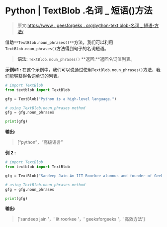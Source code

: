 # Python | TextBlob .名词 _ 短语()方法

> 原文:[https://www . geesforgeks . org/python-text blob-名词 _ 短语-方法/](https://www.geeksforgeeks.org/python-textblob-noun_phrases-method/)

借助`**TextBlob.noun_phrases()**`方法，我们可以利用`TextBlob.noun_phrases()`方法得到句子的名词短语。

> **语法:** `TextBlob.noun_phrases()`
> **返回:**返回名词值列表。

**示例#1 :**
在这个示例中，我们可以说通过使用`TextBlob.noun_phrases()`方法，我们能够获得名词单词的列表。

```py
# import TextBlob
from textblob import TextBlob

gfg = TextBlob("Python is a high-level language.")

# using TextBlob.noun_phrases method
gfg = gfg.noun_phrases

print(gfg)
```

**输出:**

> [“python”，“高级语言”

**例 2 :**

```py
# import TextBlob
from textblob import TextBlob

gfg = TextBlob("Sandeep Jain An IIT Roorkee alumnus and founder of GeeksforGeeks. He loves to solve programming problems in most efficient ways.")

# using TextBlob.noun_phrases method
gfg = gfg.noun_phrases

print(gfg)
```

**输出:**

> ['sandeep jain '，' iit roorkee '，' geeksforgeeks '，'高效方法']